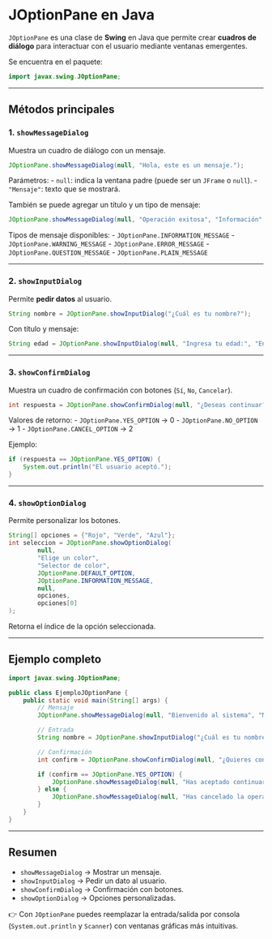 # JOptionPane en Java

`JOptionPane` es una clase de **Swing** en Java que permite crear
**cuadros de diálogo** para interactuar con el usuario mediante ventanas
emergentes.

Se encuentra en el paquete:

``` java
import javax.swing.JOptionPane;
```

------------------------------------------------------------------------

## Métodos principales

### 1. `showMessageDialog`

Muestra un cuadro de diálogo con un mensaje.

``` java
JOptionPane.showMessageDialog(null, "Hola, este es un mensaje.");
```

Parámetros: - `null`: indica la ventana padre (puede ser un `JFrame` o
`null`). - `"Mensaje"`: texto que se mostrará.

También se puede agregar un título y un tipo de mensaje:

``` java
JOptionPane.showMessageDialog(null, "Operación exitosa", "Información", JOptionPane.INFORMATION_MESSAGE);
```

Tipos de mensaje disponibles: - `JOptionPane.INFORMATION_MESSAGE` -
`JOptionPane.WARNING_MESSAGE` - `JOptionPane.ERROR_MESSAGE` -
`JOptionPane.QUESTION_MESSAGE` - `JOptionPane.PLAIN_MESSAGE`

------------------------------------------------------------------------

### 2. `showInputDialog`

Permite **pedir datos** al usuario.

``` java
String nombre = JOptionPane.showInputDialog("¿Cuál es tu nombre?");
```

Con título y mensaje:

``` java
String edad = JOptionPane.showInputDialog(null, "Ingresa tu edad:", "Entrada de datos", JOptionPane.QUESTION_MESSAGE);
```

------------------------------------------------------------------------

### 3. `showConfirmDialog`

Muestra un cuadro de confirmación con botones (`Sí`, `No`, `Cancelar`).

``` java
int respuesta = JOptionPane.showConfirmDialog(null, "¿Deseas continuar?");
```

Valores de retorno: - `JOptionPane.YES_OPTION` → 0 -
`JOptionPane.NO_OPTION` → 1 - `JOptionPane.CANCEL_OPTION` → 2

Ejemplo:

``` java
if (respuesta == JOptionPane.YES_OPTION) {
    System.out.println("El usuario aceptó.");
}
```

------------------------------------------------------------------------

### 4. `showOptionDialog`

Permite personalizar los botones.

``` java
String[] opciones = {"Rojo", "Verde", "Azul"};
int seleccion = JOptionPane.showOptionDialog(
        null,
        "Elige un color",
        "Selector de color",
        JOptionPane.DEFAULT_OPTION,
        JOptionPane.INFORMATION_MESSAGE,
        null,
        opciones,
        opciones[0]
);
```

Retorna el índice de la opción seleccionada.

------------------------------------------------------------------------

## Ejemplo completo

``` java
import javax.swing.JOptionPane;

public class EjemploJOptionPane {
    public static void main(String[] args) {
        // Mensaje
        JOptionPane.showMessageDialog(null, "Bienvenido al sistema", "Mensaje", JOptionPane.INFORMATION_MESSAGE);

        // Entrada
        String nombre = JOptionPane.showInputDialog("¿Cuál es tu nombre?");

        // Confirmación
        int confirm = JOptionPane.showConfirmDialog(null, "¿Quieres continuar, " + nombre + "?");

        if (confirm == JOptionPane.YES_OPTION) {
            JOptionPane.showMessageDialog(null, "Has aceptado continuar.");
        } else {
            JOptionPane.showMessageDialog(null, "Has cancelado la operación.", "Cancelado", JOptionPane.WARNING_MESSAGE);
        }
    }
}
```

------------------------------------------------------------------------

## Resumen

-   `showMessageDialog` → Mostrar un mensaje.
-   `showInputDialog` → Pedir un dato al usuario.
-   `showConfirmDialog` → Confirmación con botones.
-   `showOptionDialog` → Opciones personalizadas.

👉 Con `JOptionPane` puedes reemplazar la entrada/salida por consola
(`System.out.println` y `Scanner`) con ventanas gráficas más intuitivas.
